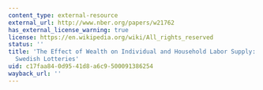 ```yaml
---
content_type: external-resource
external_url: http://www.nber.org/papers/w21762
has_external_license_warning: true
license: https://en.wikipedia.org/wiki/All_rights_reserved
status: ''
title: 'The Effect of Wealth on Individual and Household Labor Supply: Evidence from
  Swedish Lotteries'
uid: c17faa84-0d95-41d8-a6c9-500091386254
wayback_url: ''
---
```

